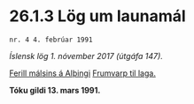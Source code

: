 # 26.1.3 Lög um launamál

`nr. 4 4. febrúar 1991`

_Íslensk lög 1. nóvember 2017 (útgáfa 147)._

[Ferill málsins á Alþingi](https://www.althingi.is/thingstorf/thingmalalistar-eftir-thingum/ferill/?ltg=113&mnr=40)
[Frumvarp til laga.](https://www.althingi.is/altext/113/s/0040.html)

**Tóku gildi 13. mars 1991.**

